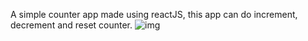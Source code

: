 A simple counter app made using reactJS, this app can do increment, decrement and reset counter.
![img](https://user-images.githubusercontent.com/63351184/120737539-b0684b00-c507-11eb-8671-3eaa876f9193.PNG)


